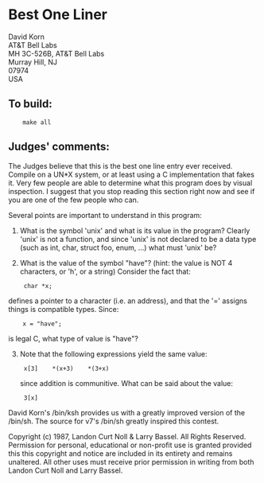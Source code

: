 # Best One Liner

David Korn  
AT&T Bell Labs  
MH 3C-526B, AT&T Bell Labs  
Murray Hill, NJ  
07974  
USA  

## To build:

        make all

## Judges' comments:

The Judges believe that this is the best one line entry ever received.
Compile on a UN*X system, or at least using a C implementation that
fakes it.  Very few people are able to determine what this program
does by visual inspection.  I suggest that you stop reading this
section right now and see if you are one of the few people who can.

Several points are important to understand in this program:

1) What is the symbol 'unix' and what is its value in the program?
   Clearly 'unix' is not a function, and since 'unix' is not declared
   to be a data type (such as int, char, struct foo, enum, ...)
   what must 'unix' be?

2) What is the value of the symbol "have"?  (hint: the value is
   NOT 4 characters, or 'h', or a string)  Consider the fact that:

        char *x;

  defines a pointer to a character (i.e. an address), and that
  the '=' assigns things is compatible types.  Since:

        x = "have";

  is legal C, what type of value is "have"?

3) Note that the following expressions yield the same value:

        x[3]	*(x+3)	  *(3+x)

   since addition is communitive.  What can be said about the value:

        3[x]

David Korn's /bin/ksh provides us with a greatly improved version of
the /bin/sh.  The source for v7's /bin/sh greatly inspired this contest.

Copyright (c) 1987, Landon Curt Noll & Larry Bassel.
All Rights Reserved.  Permission for personal, educational or non-profit use is
granted provided this this copyright and notice are included in its entirety
and remains unaltered.  All other uses must receive prior permission in writing
from both Landon Curt Noll and Larry Bassel.
